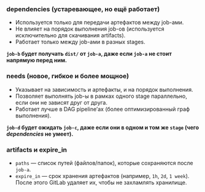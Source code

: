 ### dependencies (устаревающее, но ещё работает)

- Используется только для передачи артефактов между job-ами.
- Не влияет на порядок выполнения job-ов (используется исключительно для скачивания artifacts).
- Работает только между job-ами в разных stages.

**`job-b` будет получать `dist/` от `job-a`, даже если `job-a` не стоит напрямую перед ним.**

### needs (новое, гибкое и более мощное)

- Указывает на зависимость и артефакты, и на порядок выполнения.
- Позволяет выполнять job-ы в рамках одного stage параллельно, если они не зависят друг от друга.
- Работает лучше в DAG pipeline’ах (более оптимизированный граф выполнения).

**`job-d` будет ожидать `job-c`, даже если они в одном и том же `stage` (чего *dependencies* не умеет).**


### artifacts и expire_in

- `paths` — список путей (файлов/папок), которые сохраняются после `job-а`.
- `expire_in` — срок хранения артефактов (например, `1h`, `2d`, `1 week`). После этого GitLab удаляет их, чтобы не захламлять хранилище.
